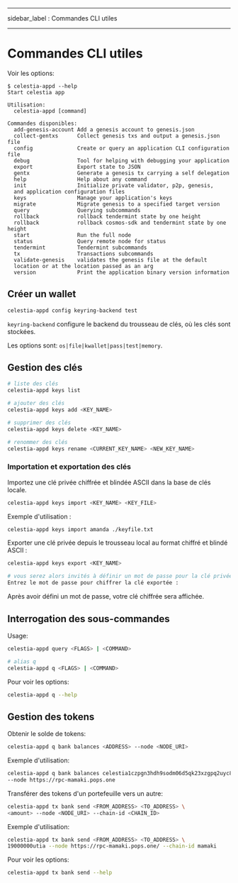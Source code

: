 - - -
sidebar_label : Commandes CLI utiles
- - -

# Commandes CLI utiles

Voir les options:

```console
$ celestia-appd --help
Start celestia app

Utilisation:
  celestia-appd [command]

Commandes disponibles:
  add-genesis-account Add a genesis account to genesis.json
  collect-gentxs      Collect genesis txs and output a genesis.json file
  config              Create or query an application CLI configuration file
  debug               Tool for helping with debugging your application
  export              Export state to JSON
  gentx               Generate a genesis tx carrying a self delegation
  help                Help about any command
  init                Initialize private validator, p2p, genesis, 
  and application configuration files
  keys                Manage your application's keys
  migrate             Migrate genesis to a specified target version
  query               Querying subcommands
  rollback            rollback tendermint state by one height
  rollback            rollback cosmos-sdk and tendermint state by one height
  start               Run the full node
  status              Query remote node for status
  tendermint          Tendermint subcommands
  tx                  Transactions subcommands
  validate-genesis    validates the genesis file at the default 
  location or at the location passed as an arg
  version             Print the application binary version information
```

## Créer un wallet

```sh
celestia-appd config keyring-backend test
```

`keyring-backend` configure le backend du trousseau de clés, où les clés sont stockées.

Les options sont: `os|file|kwallet|pass|test|memory`.

## Gestion des clés

```sh
# liste des clés
celestia-appd keys list

# ajouter des clés
celestia-appd keys add <KEY_NAME>

# supprimer des clés
celestia-appd keys delete <KEY_NAME>

# renommer des clés
celestia-appd keys rename <CURRENT_KEY_NAME> <NEW_KEY_NAME>
```

### Importation et exportation des clés

Importez une clé privée chiffrée et blindée ASCII dans la base de clés locale.

```sh
celestia-appd keys import <KEY_NAME> <KEY_FILE>
```

Exemple d'utilisation :

```sh
celestia-appd keys import amanda ./keyfile.txt
```

Exporter une clé privée depuis le trousseau local au format chiffré et blindé ASCII :

```sh
celestia-appd keys export <KEY_NAME>

# vous serez alors invités à définir un mot de passe pour la clé privée chiffrée :
Entrez le mot de passe pour chiffrer la clé exportée :
```

Après avoir défini un mot de passe, votre clé chiffrée sera affichée.

## Interrogation des sous-commandes

Usage:

```sh
celestia-appd query <FLAGS> | <COMMAND>

# alias q
celestia-appd q <FLAGS> | <COMMAND>
```

Pour voir les options:

```sh
celestia-appd q --help
```

## Gestion des tokens

Obtenir le solde de tokens:

```sh
celestia-appd q bank balances <ADDRESS> --node <NODE_URI>
```

Exemple d'utilisation:

```sh
celestia-appd q bank balances celestia1czpgn3hdh9sodm06d5qk23xzgpq2uyc8ggdqgw \
--node https://rpc-mamaki.pops.one
```

Transférer des tokens d'un portefeuille vers un autre:

```sh
celestia-appd tx bank send <FROM_ADDRESS> <TO_ADDRESS> \
<amount> --node <NODE_URI> --chain-id <CHAIN_ID>
```

Exemple d'utilisation:

```sh
celestia-appd tx bank send <FROM_ADDRESS> <TO_ADDRESS> \
19000000utia --node https://rpc-mamaki.pops.one/ --chain-id mamaki
```

Pour voir les options:

```sh
celestia-appd tx bank send --help
```
